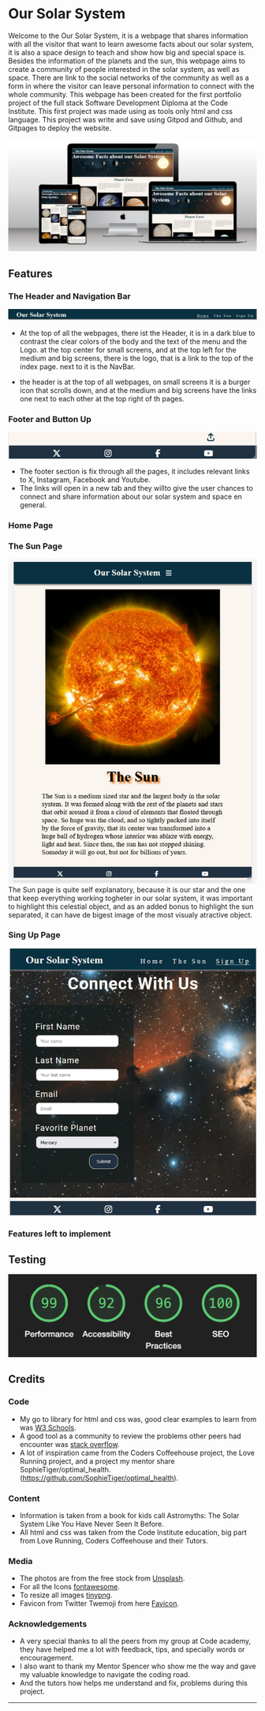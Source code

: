 # Our Solar System

Welcome to the Our Solar System, it is a webpage that shares information with all the visitor that want to learn awesome facts about our solar system, it is also a space design to teach and show how big and special space is. Besides the information of the planets and the sun, this webpage aims to create a community of people interested in the solar system, as well as space. There are link to the social networks of the community as well as a form in where the visitor can leave personal information to connect with the whole community.
This webpage has been created for the first portfolio project of the full stack Software Development Diploma at the Code Institute. This first project was made using as tools only html and css language. This project was write and save using Gitpod and Github, and Gitpages to deploy the website.


![Multidevice](/assets/images/multidevice.png)


## Features



### The Header and Navigation Bar

![Header](/assets/images/Header.png)

- At the top of all the webpages, there ist the Header, it is in a dark blue to contrast the clear colors of the body and the text of the menu and the Logo. at the top center for small screens, and at the top left for the medium and big screens, there is the logo, that is a link to the top of the index page. next to it is the NavBar. 

- the header is at the top of all webpages, on small screens it is a burger icon that scrolls down, and at the medium and big screens have the links one next to each other at the top right of th pages.





### Footer and Button Up

![footer](/assets/images/footer%20.png)
- The footer section is fix through all the pages, it includes relevant links to X, Instagram, Facebook and Youtube.
 - The links will open in a new tab and they willto give the user chances to connect and share information about our solar system and space en general. 




### Home Page 


### The Sun Page


![The Sun](/assets/images/sunpage.png)
The Sun page is quite self explanatory, because it is our star and the one that keep everything working togheter in our solar system, it was important to highlight this celestial object, and as an added bonus to highlight the sun separated, it can have de bigest image of the most visualy atractive object.


### Sing Up Page

![The Sign up page](/assets/images/signuppage.png)


### Features left to implement

## Testing 

![Testing results](/assets/images/testing.png)













## Credits


### Code
* My go to library for html and css was, good clear examples to learn from was [W3 Schools](https://www.w3schools.com/).
* A good tool as a community to review the problems other peers had encounter was [stack overflow](https://slack.com/). 
* A lot of inspiration came from the Coders Coffeehouse project, the Love Running project, and a project my mentor share SophieTiger/optimal_health. (https://github.com/SophieTiger/optimal_health).


### Content
* Information is taken from a book for kids call Astromyths: The Solar System Like You Have Never Seen It Before. 
* 	All html and css was taken from the Code Institute education, big part from Love Running, Coders Coffeehouse and their Tutors.

### Media
* The photos are from the free stock from [Unsplash](https://unsplash.com/).
* For all the Icons [fontawesome](https://fontawesome.com/).
* To resize all images [tinypng](https://tinypng.com/).   
* Favicon from Twitter Twemoji from here [Favicon](https://favicon.io/favicon-converter/).

### Acknowledgements
* A very special thanks to all the peers from my group at Code academy, they have helped me a lot with feedback, tips, and specially words or encouragement. 
* I also want to thank my Mentor Spencer who show me the way and gave my valuable knowledge to navigate the coding road. 
* And the tutors how helps me understand and fix, problems during this project.

-----





